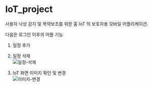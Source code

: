# IoT_project

사용자 낙상 감지 및 복약보조를 위한 홈 IoT 의 보호자용 모바일 어플리케이션.  



다음은 로그인 이후의 어플 기능  



1. 일정 추가  


2. 일정 삭제  
![일정-삭제](https://user-images.githubusercontent.com/95086878/222508046-61ddaa74-a2bc-45ad-911e-075a21a1d5d7.gif)  

3. IoT 화면 이미지 확인 및 변경  
![이미지-변경](https://user-images.githubusercontent.com/95086878/222508320-8d2effb8-1c80-43bd-8580-c88dd14264fc.gif)

